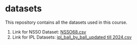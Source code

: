 # datasets
This repository contains all the datasets used in this course.


1. Link for NSSO Dataset: [NSSO68.csv](https://drive.google.com/file/d/1IEWuOocvDtnOAKo_gXRPmK2SLqqyBxsd/view?usp=sharing)
2. Link for IPL Datasets: [ipl_ball_by_ball_updated till 2024.csv](https://drive.google.com/file/d/1DwBQEwMecrwj9Vby-_ohHNOnJMwxtWiT/view?usp=sharing)
